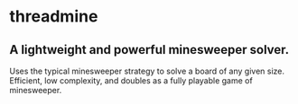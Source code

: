 # threadmine
## A lightweight and powerful minesweeper solver.
Uses the typical minesweeper strategy to solve a board of any given size.
Efficient, low complexity, and doubles as a fully playable game of minesweeper.
